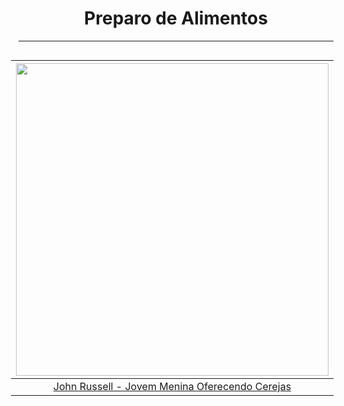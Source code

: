 <h1 align="center">Preparo de Alimentos</h1>

---

<div style="float: right; padding-left: 20px">

|               <img height="500" src="./assets/images/Vida_Prática/JohnRussell_SmallGirlPresentingCherries.jpeg" />               |
| :------------------------------------------------------------------------------------------------------------------------------: |
| [John Russell - Jovem Menina Oferecendo Cerejas](https://search.creativecommons.org/photos/e8fb32b4-b1aa-4ed6-a5d2-095b707ccf74) |

</div>
